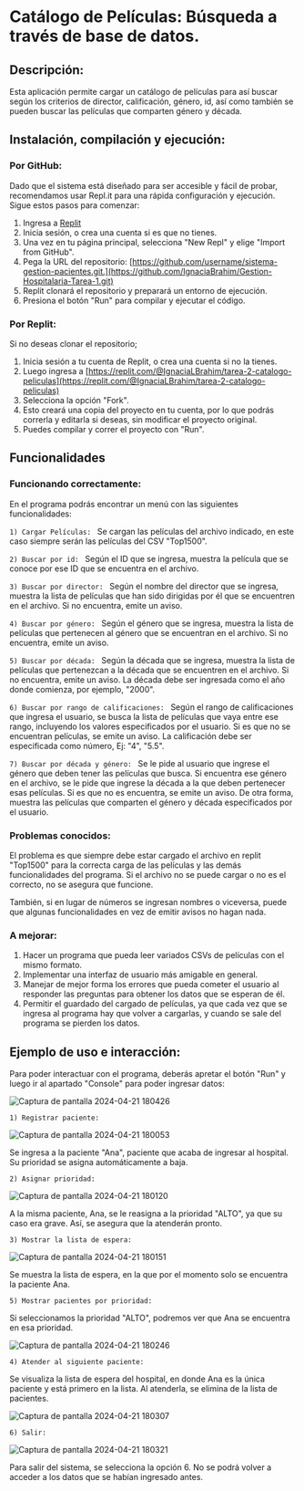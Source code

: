 # Catálogo de Películas: Búsqueda a través de base de datos.

## Descripción:
Esta aplicación permite cargar un catálogo de películas para así buscar según los criterios de director, calificación, género, id, así como también se pueden buscar las películas que comparten género y década. 

## Instalación, compilación y ejecución:
### Por GitHub:
Dado que el sistema está diseñado para ser accesible y fácil de probar, recomendamos usar Repl.it para una rápida configuración y ejecución. Sigue estos pasos para comenzar:
1. Ingresa a [Replit](https://repl.it/)
2. Inicia sesión, o crea una cuenta si es que no tienes.
3. Una vez en tu página principal, selecciona "New Repl" y elige "Import from GitHub".
4. Pega la URL del repositorio: [https://github.com/username/sistema-gestion-pacientes.git.](https://github.com/IgnaciaBrahim/Gestion-Hospitalaria-Tarea-1.git)
5. Replit clonará el repositorio y preparará un entorno de ejecución.
6. Presiona el botón "Run" para compilar y ejecutar el código. 

### Por Replit:
Si no deseas clonar el repositorio;
1. Inicia sesión a tu cuenta de Replit, o crea una cuenta si no la tienes.
2. Luego ingresa a [https://replit.com/@IgnaciaLBrahim/tarea-2-catalogo-peliculas](https://replit.com/@IgnaciaLBrahim/tarea-2-catalogo-peliculas)
3. Selecciona la opción "Fork".
4. Esto creará una copia del proyecto en tu cuenta, por lo que podrás correrla y editarla si deseas, sin modificar el proyecto original.
5. Puedes compilar y correr el proyecto con "Run".

## Funcionalidades

### Funcionando correctamente:
En el programa podrás encontrar un menú con las siguientes funcionalidades:  

`1) Cargar Películas: ` Se cargan las películas del archivo indicado, en este caso siempre serán las películas del CSV "Top1500". 

`2) Buscar por id: `  Según el ID que se ingresa, muestra la película que se conoce por ese ID que se encuentra en el archivo.

`3) Buscar por director: `  Según el nombre del director que se ingresa, muestra la lista de películas que han sido dirigidas por él que se encuentren en el archivo. Si no encuentra, emite un aviso.

`4) Buscar por género: ` Según el género que se ingresa, muestra la lista de películas que pertenecen al género que se encuentran en el archivo. Si no encuentra, emite un aviso.

`5) Buscar por década: ` Según la década que se ingresa, muestra la lista de películas que pertenezcan a la década que se encuentren en el archivo. Si no encuentra, emite un aviso. La década debe ser ingresada como el año donde comienza, por ejemplo, "2000".

`6) Buscar por rango de calificaciones: ` Según el rango de calificaciones que ingresa el usuario, se busca la lista de películas que vaya entre ese rango, incluyendo los valores especificados por el usuario. Si es que no se encuentran películas, se emite un aviso. La calificación debe ser especificada como número, Ej: "4", "5.5". 

`7) Buscar por década y género: ` Se le pide al usuario que ingrese el género que deben tener las películas que busca. Si encuentra ese género en el archivo, se le pide que ingrese la década a la que deben pertenecer esas películas. Si es que no es encuentra, se emite un aviso. De otra forma, muestra las películas que comparten el género y década especificados por el usuario.

### Problemas conocidos:
El problema es que siempre debe estar cargado el archivo en replit "Top1500" para la correcta carga de las películas y las demás funcionalidades del programa. Si el archivo no se puede cargar o no es el correcto, no se asegura que funcione. 

También, si en lugar de números se ingresan nombres o viceversa, puede que algunas funcionalidades en vez de emitir avisos no hagan nada. 

### A mejorar:

1) Hacer un programa que pueda leer variados CSVs de películas con el mismo formato.
2) Implementar una interfaz de usuario más amigable en general.
3) Manejar de mejor forma los errores que pueda cometer el usuario al responder las preguntas para obtener los datos que se esperan de él.
4) Permitir el guardado del cargado de películas, ya que cada vez que se ingresa al programa hay que volver a cargarlas, y cuando se sale del programa se pierden los datos.

## Ejemplo de uso e interacción:
Para poder interactuar con el programa, deberás apretar el botón "Run" y luego ir al apartado "Console" para poder ingresar datos:

![Captura de pantalla 2024-04-21 180426](https://github.com/IgnaciaBrahim/Gestion-Hospitalaria-Tarea-1/assets/137849174/6624cf3e-8f0e-49f3-b82a-76ad20cb9482)

`1) Registrar paciente: `

![Captura de pantalla 2024-04-21 180053](https://github.com/IgnaciaBrahim/Gestion-Hospitalaria-Tarea-1/assets/137849174/88ddd2fd-a17f-4957-bb01-78ebdfe9e843)

Se ingresa a la paciente "Ana", paciente que acaba de ingresar al hospital. Su prioridad se asigna automáticamente a baja.

`2) Asignar prioridad: `

![Captura de pantalla 2024-04-21 180120](https://github.com/IgnaciaBrahim/Gestion-Hospitalaria-Tarea-1/assets/137849174/23caaf7e-5de8-4288-844b-197f4c445d00)

A la misma paciente, Ana, se le reasigna a la prioridad "ALTO", ya que su caso era grave. Así, se asegura que la atenderán pronto.

`3) Mostrar la lista de espera: `

![Captura de pantalla 2024-04-21 180151](https://github.com/IgnaciaBrahim/Gestion-Hospitalaria-Tarea-1/assets/137849174/4a12db5c-8c93-4e1d-8c92-3440bcdd379c)

Se muestra la lista de espera, en la que por el momento solo se encuentra la paciente Ana.

`5) Mostrar pacientes por prioridad: `

Si seleccionamos la prioridad "ALTO", podremos ver que Ana se encuentra en esa prioridad.

![Captura de pantalla 2024-04-21 180246](https://github.com/IgnaciaBrahim/Gestion-Hospitalaria-Tarea-1/assets/137849174/4a5f0d2d-3256-48c8-9c0a-b688f7f0743a)

`4) Atender al siguiente paciente: `

Se visualiza la lista de espera del hospital, en donde Ana es la única paciente y está primero en la lista. Al atenderla, se elimina de la lista de pacientes.

![Captura de pantalla 2024-04-21 180307](https://github.com/IgnaciaBrahim/Gestion-Hospitalaria-Tarea-1/assets/137849174/5798b5b6-5775-4c3d-b8b5-c4a009019ab9)

`6) Salir: `

![Captura de pantalla 2024-04-21 180321](https://github.com/IgnaciaBrahim/Gestion-Hospitalaria-Tarea-1/assets/137849174/8417d4c4-a1fe-42e2-b49a-c1efa6d4bf8d)

Para salir del sistema, se selecciona la opción 6. No se podrá volver a acceder a los datos que se habían ingresado antes.
